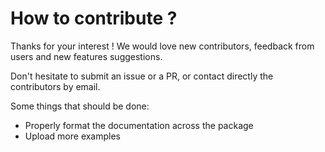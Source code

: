How to contribute ?
=====================

Thanks for your interest ! We would love new contributors, feedback from users and new features suggestions.

Don't hesitate to submit an issue or a PR, or contact directly the contributors by email.

Some things that should be done:

- Properly format the documentation across the package
- Upload more examples
